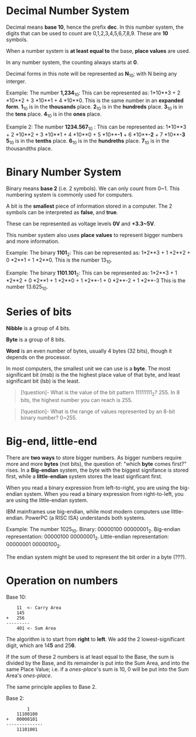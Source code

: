 
# Decimal Number System

Decimal means **base 10**, hence the prefix **dec**. In this number system, the digits that can be used to count are 0,1,2,3,4,5,6,7,8,9. These are **10** symbols. 

When a number system is **at least equal to** the base, **place values** are used.

In any number system, the counting always starts at **0**.

Decimal forms in this note will be represented as **N**<sub>10</sub>; with N being any interger.

Example: The number **1,234**<sub>10</sub>:
	This can be represented as: 1\*10\*\*3 + 2 \*10\*\*2 + 3 \*10\*\*1 + 4 \*10\*\*0. This is the same number in an **expanded form**.
	**1**<sub>10</sub> is in the **thousands** place. 
	**2**<sub>10</sub> is in the **hundreds** place.
	**3**<sub>10</sub> is in the **tens** place.
	**4**<sub>10</sub> is in the **ones** place.


Example 2: The number **1234.567**<sub>10</sub> :
	This can be represented as: 1\*10\*\*3 + 2 \*10\*\*2 + 3 \*10\*\*1 + 4 \*10\*\*0 + 5 \*10\*\***-1** + 6 \*10\*\***-2** + 7 \*10\*\***-3**
	**5**<sub>10</sub>  is in the **tenths** place.
	**6**<sub>10</sub> is in the **hundreths** place.
	**7**<sub>10</sub> is in the thousandths place.



# Binary Number System

Binary means **base 2** (i.e. 2 symbols). We can only count from 0~1. This numbering system is commonly used for computers. 

A bit is the **smallest** piece of information stored in a computer. The 2 symbols can be interpreted as **false**, and **true**.

These can be represented as voltage levels **0V** and **+3.3~5V**. 

This number system also uses **place values** to represent bigger numbers and more information.

Example: The binary **1101**<sub>2</sub>:
	This can be represented as: 1\*2\*\*3 + 1 \*2\*\*2 + 0 \*2\*\*1 + 1 \*2\*\*0.
	This is the number 13<sub>10</sub>.


Example: The binary **1101.101**<sub>2</sub>: 
	This can be represented as: 1\*2\*\*3 + 1 \*2\*\*2 + 0 \*2\*\*1 + 1 \*2\*\*0 + 1 \*2\*\*-1 + 0 \*2\*\*-2  + 1 \*2\*\*-3
	This is the number 13.625<sub>10</sub>.


# Series of bits

**Nibble** is a group of 4 bits.

**Byte** is a group of 8 bits.

**Word** is an even number of bytes, usually 4 bytes (32 bits), though it depends on the processor.



In most computers, the smallest unit we can use is a **byte**. The most significant bit (msb) is the the highest place value of that byte, and least significant bit (lsb) is the least.

> [!question]- What is the value of the bit pattern 11111111<sub>2</sub>?
> 255. In 8 bits, the highest number you can reach is 255.



> [!question]- What is the range of values represented by an 8-bit binary number?
> 0~255. 


# Big-end, little-end


There are **two ways** to store bigger numbers. As bigger numbers require more and more **bytes** (not bits), the question of: "which **byte** comes first?" rises. In a **Big-endian** system, the byte with the biggest signifance is stored first, while a **little-endian** system stores the least signficant first. 

When you read a binary expression from left-to-right, you are using the big-endian system. When you read a binary expression from right-to-left, you are using the little-endian system.

IBM mainframes use big-endian, while most modern computers use little-endian. PowerPC (a RISC ISA) understands both systems.


Example: The number 1025<sub>10</sub>.
	Binary: 00000100 00000001<sub>2</sub>.
	Big-endian representation: 00000100 00000001<sub>2</sub>.
	Little-endian representation: 00000001 00000100<sub>2</sub>.

The endian system might be used to represent the bit order in a byte (???).


# Operation on numbers

Base 10:
```	
	11  <- Carry Area
	145
+	256
---------
	401 <- Sum Area
```

The algorithm is to start from **right** to **left**. We add the 2 lowest-significant digit, which are 14**5** and 25**6**. 

If the sum of these 2 numbers is at least equal to the Base, the sum is divided by the Base, and its remainder is put into the Sum Area, and into the same Place Value; i.e. if a *ones-place*'s sum is 10, 0 will be put into the Sum Area's *ones-place*. 



The same principle applies to Base 2.

Base 2:

```
	    1 
	11100100
+   00000101
--------------
	11101001
```